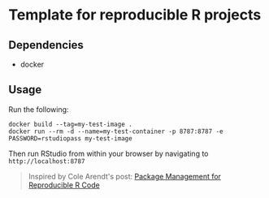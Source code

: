 # Template for reproducible R projects

## Dependencies

 - docker

## Usage

Run the following:

```
docker build --tag=my-test-image .
docker run --rm -d --name=my-test-container -p 8787:8787 -e PASSWORD=rstudiopass my-test-image
```

Then run RStudio from within your browser by navigating to `http://localhost:8787`

> Inspired by Cole Arendt's post: [Package Management for Reproducible R Code](https://rviews.rstudio.com/2018/01/18/package-management-for-reproducible-r-code/)
